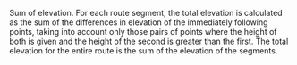 Sum of elevation. For each route segment, the total elevation is calculated as the sum of the differences in elevation of the immediately following points, taking into account only those pairs of points where the height of both is given and the height of the second is greater than the first. The total elevation for the entire route is the sum of the elevation of the segments.

